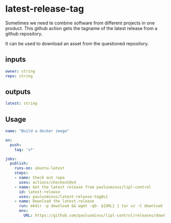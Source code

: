 # latest-release-tag

Sometimes we need te combine software from different projects in one product.
This github action gets the tagname of the latest release from a github repository.

It can be used to download an asset from the questioned repository.

## inputs

```yaml
owner: string
repo: string
```

## outputs

```yaml
latest: string
```

## Usage

<!-- start usage -->
```yaml
name: "Build a docker image"

on:
  push:
    tag: 'v*'

jobs:
  publish:
    runs-on: ubuntu-latest
    steps:
    - name: Check out repo
      uses: actions/checkout@v4
    - name: Get the latest release from paulusminus/lipl-control
      id: latest-release
      uses: paulusminus/latest-release-tag@v1
    - name: Download the latest-release
      run: mkdir -p download && wget -qO- ${URL} | tar xz -C download
      env:
        URL: https://github.com/paulusminus/lipl-control/releases/download/${{ steps.latest-release.outputs.latest }}/lipl-pwa.tar.gz
```
<!-- end usage -->
